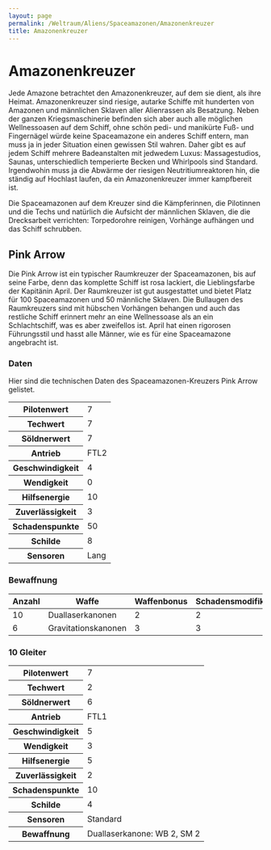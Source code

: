 ```yaml
---
layout: page
permalink: /Weltraum/Aliens/Spaceamazonen/Amazonenkreuzer
title: Amazonenkreuzer
---
```


# Amazonenkreuzer

Jede Amazone betrachtet den Amazonenkreuzer, auf dem sie dient, als ihre Heimat. Amazonenkreuzer sind riesige, autarke Schiffe mit hunderten von Amazonen und männlichen Sklaven aller Alienrassen als Besatzung. Neben der ganzen Kriegsmaschinerie befinden sich aber auch alle möglichen Wellnessoasen auf dem Schiff, ohne schön pedi- und manikürte Fuß- und Fingernägel würde keine Spaceamazone ein anderes Schiff entern, man muss ja in jeder Situation einen gewissen Stil wahren. Daher gibt es auf jedem Schiff mehrere Badeanstalten mit jedwedem Luxus: Massagestudios, Saunas, unterschiedlich temperierte Becken und Whirlpools sind Standard. Irgendwohin muss ja die Abwärme der riesigen Neutritiumreaktoren hin, die ständig auf Hochlast laufen, da ein Amazonenkreuzer immer kampfbereit ist.

Die Spaceamazonen auf dem Kreuzer sind die Kämpferinnen, die Pilotinnen und die Techs und natürlich die Aufsicht der männlichen Sklaven, die die Drecksarbeit verrichten: Torpedorohre reinigen, Vorhänge aufhängen und das Schiff schrubben.

## Pink Arrow

Die Pink Arrow ist ein typischer Raumkreuzer der Spaceamazonen, bis auf seine Farbe, denn das komplette Schiff ist rosa lackiert, die Lieblingsfarbe der Kapitänin April. Der Raumkreuzer ist gut ausgestattet und bietet Platz für 100 Spaceamazonen und 50 männliche Sklaven. Die Bullaugen des Raumkreuzers sind mit hübschen Vorhängen behangen und auch das restliche Schiff erinnert mehr an eine Wellnessoase als an ein Schlachtschiff, was es aber zweifellos ist. April hat einen rigorosen Führungsstil und hasst alle Männer, wie es für eine Spaceamazone angebracht ist.

### Daten

Hier sind die technischen Daten des Spaceamazonen-Kreuzers Pink Arrow gelistet.

<table>
<tbody>
<tr><th>Pilotenwert</th><td>7</td></tr>
<tr><th>Techwert</th><td>7</td></tr>
<tr><th>Söldnerwert</th><td>7</td></tr>
<tr><th>Antrieb</th><td>FTL2</td></tr>
<tr><th>Geschwindigkeit</th><td>4</td></tr>
<tr><th>Wendigkeit</th><td>0</td></tr>
<tr><th>Hilfsenergie</th><td>10</td></tr>
<tr><th>Zuverlässigkeit</th><td>3</td></tr>
<tr><th>Schadenspunkte</th><td>50</td></tr>
<tr><th>Schilde</th><td>8</td></tr>
<tr><th>Sensoren</th><td>Lang</td></tr>
</tbody>
</table>

### Bewaffnung

<table>
<thead>
<tr><th>Anzahl</th><th>Waffe</th><th>Waffenbonus</th><th>Schadensmodifikator</th></tr>
</thead>
<tbody>
<tr><td>10</td><td>Duallaserkanonen</td><td>2</td><td>2</td></tr>
<tr><td>6</td><td>Gravitationskanonen</td><td>3</td><td>3</td></tr>
</tbody>
</table>

### 10 Gleiter

<table>
<tbody>
<tr><th>Pilotenwert</th><td>7</td></tr>
<tr><th>Techwert</th><td>2</td></tr>
<tr><th>Söldnerwert</th><td>6</td></tr>
<tr><th>Antrieb</th><td>FTL1</td></tr>
<tr><th>Geschwindigkeit</th><td>5</td></tr>
<tr><th>Wendigkeit</th><td>3</td></tr>
<tr><th>Hilfsenergie</th><td>5</td></tr>
<tr><th>Zuverlässigkeit</th><td>2</td></tr>
<tr><th>Schadenspunkte</th><td>10</td></tr>
<tr><th>Schilde</th><td>4</td></tr>
<tr><th>Sensoren</th><td>Standard</td></tr>
<tr><th>Bewaffnung</th><td>Duallaserkanone: WB 2, SM 2</td></tr>
</tbody>
</table>
